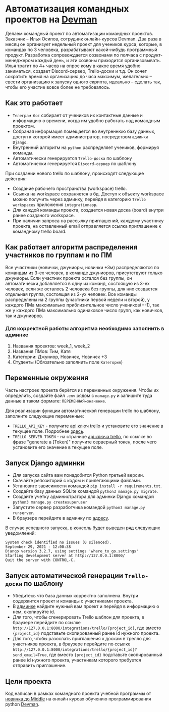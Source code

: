 # Автоматизация командных проектов на [Devman](https://dvmn.org)

Делаем командный проект по автоматизации командных проектов. Заказчик – Илья Осипов, сотрудник онлайн-курсов Devman. Два раза в месяц он организует недельный проект для учеников курса, которые, в командах по 3 человека, разрабатывают какой-нибудь программный продукт. Разработка сопровождается созвонами по полчаса с продукт-менеджером каждый день, и эти созвоны приходится организовывать. Илья тратит по 4+ часов на опрос кому в какое время удобно заниматься, создает Discord-сервер, Trello-доски и т.д. Он хочет сократить время на организацию до часа максимум, желательно – свести организацию к запуску одного скрипта, идеально – сделать так, чтобы его участие вовсе более не требовалось.

## Как это работает

* `Телеграм бот` собирает от учеников их контактные данные и информацию о времени, когда им удобно работать над командным проектом.
* Собраная информация помещается во внутреннюю базу данных, доступ к которой имеет администратор, посредством `админки Django`.
* Внутренний алгоритм на `python` распределяет учеников, формируя команды.
* Автоматически генерируется `Trello-доска` по шаблону
* Автоматически генерируется `Discord-сервер` по шаблону

При создании нового trello по шаблону, происходят следующие действия:
- Создание рабочего пространства (workspace) trello.
- Ссылка на workspace сохраняется в бд. Доступ к объекту workspace можно получить через админку, перейдя в категорию `Trello workspaces` приложения `integrationapp`.
- Для каждой команды проекта, создается новая доска (board) внутри ранее созданого workspace.
- При наличии запроса на рассылку приглашений, каждому участнику проекта, на оставленный email отправляется ссылка приглашение к командному trello board.

## Как работает алгоритм распределения участников по группам и по ПМ

Все участники (новички, джуниоры, новички +3м) распределяются по командам из 3-ех человек, в команде джуниоров, присутствуют только джуниоры. Если участник проекта остался без группы,
он автоматически добавляется в одну из команд, состоящую из 3-ех человек, если же осталось 2 человека без группы, для них создается отдельная группа, состоящая из 2-ух человек.
Все команды распределены на 2 группы (участники первой недели и второй), у каждого ПМа максимально приблизительное число учеников(+-1), так же у каждого ПМа
максимально одинаковое число групп, как новичков, так и джуниоров.

### Для корректной работы алгоритма необходимо заполнить в админке

1) Названия проектов: week_1, week_2
2) Названия ПМов: Тим, Катя
3) Категории: Джуниор, Новичек, Новичек +3
4) Студенты (Обязательно заполнить поле `Категория`)

## Переменные окружения

Часть настроек проекта берётся из переменных окружения. Чтобы их определить, создайте файл `.env` рядом с `manage.py` и запишите туда данные в таком формате: `ПЕРЕМЕННАЯ=значение`.

Для реализации функции автоматической генерации trello по шаблону, заполните следующие переменные:
- `TRELLO_API_KEY` - получите [api ключ trello](https://trello.com/app-key) и установите его значение в текущее поле. Подробнее [здесь](https://developer.atlassian.com/cloud/trello/guides/rest-api/api-introduction/).
- `TRELLO_SERVER_TOKEN` - на странице [api ключа trello](https://trello.com/app-key), по ссылке во фразе "generate a [Token]" получите серверный токен, после чего установите его значение в текущее поле.

## Запуск Django админки

- Для запуска сайта вам понадобится Python третьей версии.
- Скачайте репозиторий с кодом и прилегающими файлами.
- Установите зависимости командой `pip install -r requirements.txt`.
- Создайте базу данных SQLite командой `python3 manage.py migrate`.
- Создайте учетку администратора для админки Django командой `python3 manage.py createsuperuser`
- Запустите сервер разработчика командой `python3 manage.py runserver`.
- В браузере перейдите в админку по [адресу](http://127.0.0.1:8000/admin).

В случае успешного запуска, в консоль будет выведен ряд следующих уведомлений:
```
System check identified no issues (0 silenced).
September 29, 2021 - 12:00:38
Django version 3.2.7, using settings 'where_to_go.settings'
Starting development server at http://127.0.0.1:8000/
Quit the server with CONTROL-C.

```

## Запуск автоматической генерации `Trello-доски` по шаблону

- Убедитесь что база данных корректно заполнена. Внутри содержится проект и команды с участниками проекта.
- В [админке](http://127.0.0.1:8000/admin) найдите нужный вам проект и перейдя в информацию о нем, скопируйте id.
- Для того, чтобы сгенерировать Trello шаблон для проекта, в браузере перейдите по ссылке `http://127.0.0.1:8000/integrations/trello/{project_id}`, где вместо `{project_id}` подставьте скопированный ранее id нужного проекта.
- Для того, чтобы разослать приглашения к доскам в трелло для участников проекта, в браузере перейдите по ссылке `http://127.0.0.1:8000/integrations/trello/{project_id}?send_email=True`, где вместо `{project_id}` подставьте скопированный ранее id нужного проекта, участникам которого требуется отправить приглашение.

## Цели проекта

Код написан в рамках командного проекта учебной программы от [новичка до Middle](https://dvmn.org/t/middle-python-dev-before-you-finish-the-course/) на онлайн курсах обучению программирования python [Devman](https://dvmn.org/).

